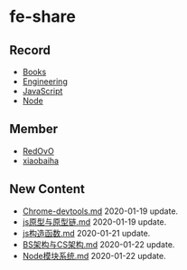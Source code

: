 
# fe-share

<!-- RECORD-START -->
## Record
* [Books](https://github.com/fff455/fe-share/tree/master/Books)
* [Engineering](https://github.com/fff455/fe-share/tree/master/Engineering)
* [JavaScript](https://github.com/fff455/fe-share/tree/master/JavaScript)
* [Node](https://github.com/fff455/fe-share/tree/master/Node)
<!-- RECORD-END -->

<!-- MEMBER-START -->
## Member
* [RedOvO](https://github.com/RedOvO)
* [xiaobaiha](https://github.com/xiaobaiha)
<!-- MEMBER-END -->

<!-- NEW CONTENT-START -->
## New Content
* [Chrome-devtools.md](https://github.com/fff455/fe-share/tree/master/Engineering/Chrome-devtools.md) 2020-01-19 update.
* [js原型与原型链.md](https://github.com/fff455/fe-share/tree/master/JavaScript/js原型与原型链.md) 2020-01-19 update.
* [js构造函数.md](https://github.com/fff455/fe-share/tree/master/JavaScript/js构造函数.md) 2020-01-21 update.
* [BS架构与CS架构.md](https://github.com/fff455/fe-share/tree/master/Engineering/BS架构与CS架构.md) 2020-01-22 update.
* [Node模块系统.md](https://github.com/fff455/fe-share/tree/master/Node/Node模块系统.md) 2020-01-22 update.
<!-- NEW CONTENT-END -->

